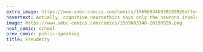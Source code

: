 ```yaml
---
extra_image: https://www.smbc-comics.com/comics/156968346920190928after.png
hovertext: Actually, cognitive neuroethics says only the neurons involved in bad behavior should go to Hell.
image: https://www.smbc-comics.com/comics/1569683348-20190928.png
next_comic: school
prev_comic: public-speaking
title: Freudeity
---
```


